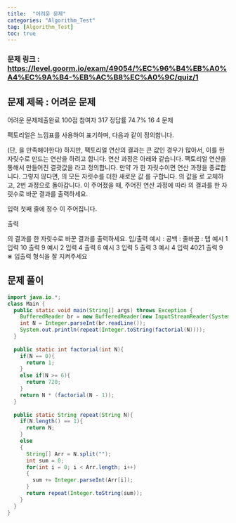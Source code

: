 ```yaml
---
title:  "어려운 문제"
categories: "Algorithm_Test"
tag: [Algorithm_Test]
toc: true
---
```


### 문제 링크 : https://level.goorm.io/exam/49054/%EC%96%B4%EB%A0%A4%EC%9A%B4-%EB%AC%B8%EC%A0%9C/quiz/1

## 문제 제목 : 어려운 문제

어려운 문제제출완료
100점
참여자
317
정답률
74.7%
16
4
문제

팩토리얼은 느낌표를 사용하여 표기하며, 다음과 같이 정의합니다.


 (단, 을 만족해야한다)
하지만, 팩토리얼 연산의 결과는 큰 값인 경우가 많아서, 이를 한 자릿수로 만드는 연산을 하려고 합니다. 연산 과정은 아래와 같습니다.
팩토리얼 연산을 통해서 만들어진 결괏값을 라고 정의합니다.
만약 가 한 자릿수이면 연산 과정을 종료합니다. 그렇지 않다면, 의 모든 자릿수를 더한 새로운 값 를 구합니다.
의 값을 로 교체하고, 2번 과정으로 돌아갑니다.
이 주어졌을 때, 주어진 연산 과정에 따라 의 결과를 한 자릿수로 바꾼 결과를 출력하세요.

입력
첫째 줄에 정수 이 주어집니다.
 

출력

의 결과를 한 자릿수로 바꾼 결과를 출력하세요.
입/출력 예시
:
공백
:
줄바꿈
:
탭
예시 1
입력
10
출력
9
예시 2
입력
4
출력
6
예시 3
입력
5
출력
3
예시 4
입력
4021
출력
9
⋇ 입출력 형식을 잘 지켜주세요

## 문제 풀이
```java
import java.io.*;
class Main {
  public static void main(String[] args) throws Exception {
    BufferedReader br = new BufferedReader(new InputStreamReader(System.in));
    int N = Integer.parseInt(br.readLine());
    System.out.println(repeat(Integer.toString(factorial(N))));
  }
  
  public static int factorial(int N){
    if(N == 0){
      return 1;
    }
    else if(N >= 6){
      return 720;
    }
    return N * (factorial(N - 1));
  }
  
  public static String repeat(String N){
    if(N.length() == 1){
      return N;
    }
    else
    {
      String[] Arr = N.split("");
      int sum = 0;
      for(int i = 0; i < Arr.length; i++)
      {
        sum += Integer.parseInt(Arr[i]);
      }
      return repeat(Integer.toString(sum));
    }
  }
}
```